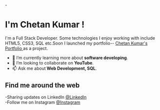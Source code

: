 -<h1>I'm Chetan Kumar ! </h1>
I'm a Full Stack Developer. Some 
technologies I enjoy working with include HTML5, CSS3, SQL etc.Soon I launched my portfolio-- <a href="https://YoungSTAAR.github.io/portfolio" >Chetan Kumar's Portfolio </a> as a project.

- 🌱 I’m currently learning more about <b> software developing</b>.
- 💞️ I’m looking to collaborate on <b>YouTube</b>.
- 📫 Ask me about<b> Web Development, SQL</b>. 

<h2> Find me around the web </h2>

-Sharing updates on LinkedIn <a href="https://www.linkedin.com/in/chetan-kumar-9752511b3/">@LinkedIn</a><br>
-Follow me on Instagram <a href="[https://www.instagram.com/its_sohlot_chinu/](https://www.instagram.com/)https://www.instagram.com/">@Instagram</a>
